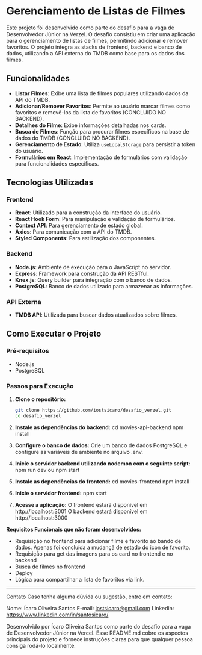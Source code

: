 # Gerenciamento de Listas de Filmes

Este projeto foi desenvolvido como parte do desafio para a vaga de Desenvolvedor Júnior na Verzel. O desafio consistiu em criar uma aplicação para o gerenciamento de listas de filmes, permitindo adicionar e remover favoritos. O projeto integra as stacks de frontend, backend e banco de dados, utilizando a API externa do TMDB como base para os dados dos filmes.

## Funcionalidades

- **Listar Filmes**: Exibe uma lista de filmes populares utilizando dados da API do TMDB.
- **Adicionar/Remover Favoritos**: Permite ao usuário marcar filmes como favoritos e removê-los da lista de favoritos (CONCLUIDO NO BACKEND).
- **Detalhes do Filme**: Exibe informações detalhadas nos cards.
- **Busca de Filmes**: Função para procurar filmes específicos na base de dados do TMDB (CONCLUIDO NO BACKEND).
- **Gerenciamento de Estado**: Utiliza `useLocalStorage` para persistir a token do usuário.
- **Formulários em React**: Implementação de formulários com validação para funcionalidades específicas.
  
## Tecnologias Utilizadas

### Frontend

- **React**: Utilizado para a construção da interface do usuário.
- **React Hook Form**: Para manipulação e validação de formulários.
- **Context API**: Para gerenciamento de estado global.
- **Axios**: Para comunicação com a API do TMDB.
- **Styled Components**: Para estilização dos componentes.

### Backend

- **Node.js**: Ambiente de execução para o JavaScript no servidor.
- **Express**: Framework para construção da API RESTful.
- **Knex.js**: Query builder para integração com o banco de dados.
- **PostgreSQL**: Banco de dados utilizado para armazenar as informações.

### API Externa

- **TMDB API**: Utilizada para buscar dados atualizados sobre filmes.

## Como Executar o Projeto

### Pré-requisitos

- Node.js
- PostgreSQL

### Passos para Execução

1. **Clone o repositório:**
   ```bash
   git clone https://github.com/iostsicaro/desafio_verzel.git
   cd desafio_verzel

2. **Instale as dependências do backend:**
cd movies-api-backend
npm install

3. **Configure o banco de dados:**
Crie um banco de dados PostgreSQL e configure as variáveis de ambiente no arquivo .env.

4. **Inicie o servidor backend utilizando nodemon com o seguinte script:**
npm run dev ou npm start

5. **Instale as dependências do frontend:**
cd movies-frontend
npm install

6. **Inicie o servidor frontend:**
npm start

7. **Acesse a aplicação:**
O frontend estará disponível em http://localhost:3001
O backend estará disponível em http://localhost:3000

**Requisitos Funcionais que não foram desenvolvidos:**
- Requisição no frontend para adicionar filme e favorito ao bando de dados. Apenas foi concluída a mudançã de estado do icon de favorito.
- Requisição para get das imagens para os card no frontend e no backend
- Busca de filmes no frontend
- Deploy
- Lógica para compartilhar a lista de favoritos via link.
----------------------------------------------------------------------------------------------------

Contato
Caso tenha alguma dúvida ou sugestão, entre em contato:

Nome: Ícaro Oliveira Santos
E-mail: iostsicaro@gmail.com
Linkedin: https://www.linkedin.com/in/santosicaro/

Desenvolvido por Ícaro Oliveira Santos como parte do desafio para a vaga de Desenvolvedor Júnior na Vercel.
Esse README.md cobre os aspectos principais do projeto e fornece instruções claras para que qualquer pessoa consiga rodá-lo localmente.
